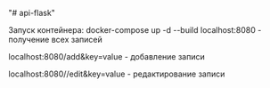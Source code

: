 "# api-flask" 

Запуск контейнера: docker-compose up -d --build
localhost:8080 - получение всех записей 

localhost:8080/add&key=value - добавление записи

localhost:8080/<id>/edit&key=value - редактирование записи
